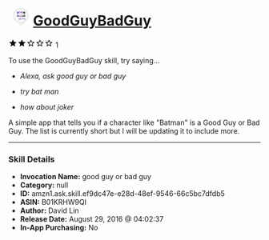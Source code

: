 # &nbsp;<img src="skill_icon" alt="GoodGuyBadGuy icon" width="36"> [GoodGuyBadGuy](http://alexa.amazon.com/#skills/amzn1.ask.skill.ef9dc47e-e28d-48ef-9546-66c5bc7dfdb5)
![2 stars](../../images/ic_star_black_18dp_1x.png)![2 stars](../../images/ic_star_black_18dp_1x.png)![2 stars](../../images/ic_star_border_black_18dp_1x.png)![2 stars](../../images/ic_star_border_black_18dp_1x.png)![2 stars](../../images/ic_star_border_black_18dp_1x.png) 1

To use the GoodGuyBadGuy skill, try saying...

* *Alexa, ask good guy or bad guy*

* *try bat man*

* *how about joker*

A simple app that tells you if a character like "Batman" is a Good Guy or Bad Guy.  The list is currently short but I will be updating it to include more.

***

### Skill Details

* **Invocation Name:** good guy or bad guy
* **Category:** null
* **ID:** amzn1.ask.skill.ef9dc47e-e28d-48ef-9546-66c5bc7dfdb5
* **ASIN:** B01KRHW9QI
* **Author:** David Lin
* **Release Date:** August 29, 2016 @ 04:02:37
* **In-App Purchasing:** No
